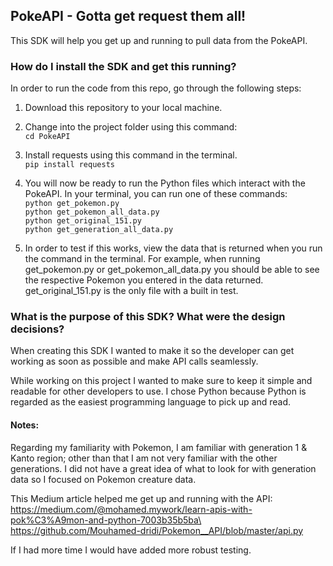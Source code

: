 ## PokeAPI - Gotta get request them all!

This SDK will help you get up and running to pull data from the PokeAPI. 

### How do I install the SDK and get this running? 

In order to run the code from this repo, go through the following steps:

1. Download this repository to your local machine.

2. Change into the project folder using this command:\
`cd PokeAPI`

3. Install requests using this command in the terminal.\
`pip install requests`

4. You will now be ready to run the Python files which interact with the PokeAPI. In your terminal, you can run one of these commands:\
`python get_pokemon.py`\
`python get_pokemon_all_data.py`\
`python get_original_151.py`\
`python get_generation_all_data.py`

5. In order to test if this works, view the data that is returned when you run the command in the terminal. For example, when running get_pokemon.py or get_pokemon_all_data.py you should be able to see the respective Pokemon you entered in the data returned. get_original_151.py is the only file with a built in test. 

### What is the purpose of this SDK? What were the design decisions?

When creating this SDK I wanted to make it so the developer can get working as soon as possible and make API calls seamlessly. 

While working on this project I wanted to make sure to keep it simple and readable for other developers to use. I chose Python because Python is regarded as the easiest programming language to pick up and read. 

#### Notes:

Regarding my familiarity with Pokemon, I am familiar with generation 1 & Kanto region; other than that I am not very familiar with the other generations. I did not have a great idea of what to look for with generation data so I focused on Pokemon creature data. 

This Medium article helped me get up and running with the API:\
https://medium.com/@mohamed.mywork/learn-apis-with-pok%C3%A9mon-and-python-7003b35b5ba\
https://github.com/Mouhamed-dridi/Pokemon__API/blob/master/api.py

If I had more time I would have added more robust testing.